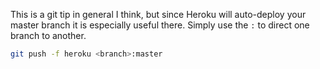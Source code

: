 This is a git tip in general I think, but since Heroku will auto-deploy your master branch it is especially useful there. Simply use the `:` to direct one branch to another.

```bash
git push -f heroku <branch>:master
```